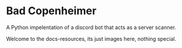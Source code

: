 # Bad Copenheimer

A Python impelentation of a discord bot that acts as a server scanner.

Welcome to the docs-resources, its just images here, nothing special.
